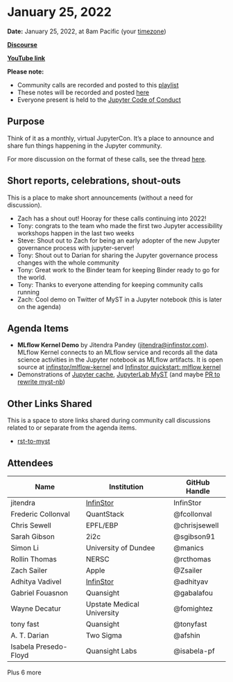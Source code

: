 # January 25, 2022

**Date:** January 25, 2022, at 8am Pacific (your [timezone](https://arewemeetingyet.com/Los%20Angeles/2022-01-25/8:00/Jupyter%20Community%20Call))

**[Discourse](https://discourse.jupyter.org/t/jupyter-community-calls/668)**

**[YouTube link](https://youtu.be/zMBAEtEygOA)** 

**Please note:**
- Community calls are recorded and posted to this [playlist](https://www.youtube.com/playlist?list=PLUrHeD2K9Cmkoamm4NjLmvXC4Y6E1o8SP)
- These notes will be recorded and posted [here](https://jupyter.readthedocs.io/en/latest/community/community-call-notes/index.html)
- Everyone present is held to the [Jupyter Code of Conduct](https://jupyter.org/conduct)

## Purpose

Think of it as a monthly, virtual JupyterCon. It’s a place to announce and share fun things happening in the Jupyter community.

For more discussion on the format of these calls, see the thread [here](https://discourse.jupyter.org/t/reviving-the-all-jupyter-team-meetings/423).

## Short reports, celebrations, shout-outs

This is a place to make short announcements (without a need for discussion). 

* Zach has a shout out! Hooray for these calls continuing into 2022!
* Tony: congrats to the team who made the first two Jupyter accessibility workshops happen in the last two weeks
* Steve: Shout out to Zach for being an early adopter of the new Jupyter governance process with jupyter-server!
* Tony: Shout out to Darian for sharing the Jupyter governance process changes with the whole community
* Tony: Great work to the Binder team for keeping Binder ready to go for the world.
* Tony: Thanks to everyone attending for keeping community calls running
* Zach: Cool demo on Twitter of MyST in a Jupyter notebook (this is later on the agenda)

## Agenda Items

* **MLflow Kernel Demo** by Jitendra Pandey (jitendra@infinstor.com). MLflow Kernel connects to an MLflow service and records all the data science activities in the Jupyter notebook as MLflow artifacts. It is open source at [infinstor/mlflow-kernel](https://github.com/infinstor/mlflow-kernel) and [Infinstor quickstart: mlflow kernel](https://www.infinstor.com/quickstart/mlflow-kernel.)
* Demonstrations of [Jupyter cache](https://jupyter-cache.readthedocs.io), [JupyterLab MyST](https://github.com/executablebooks/jupyterlab-myst) (and maybe [PR to rewrite myst-nb](https://github.com/executablebooks/MyST-NB/pull/380))

## Other Links Shared

This is a space to store links shared during community call discussions related to or separate from the agenda items.

- [rst-to-myst](https://github.com/executablebooks/rst-to-myst)

## Attendees 

|   Name   |           Institution     | GitHub Handle|
|----------|---------------------------|--------------|
| jitendra |  [InfinStor](https://www.infinstor.com/)    | InfinStor
| Frederic Collonval | QuantStack | @fcollonval | 
| Chris Sewell | EPFL/EBP | @chrisjsewell
| Sarah Gibson | 2i2c | @sgibson91
| Simon Li | University of Dundee | @manics
| Rollin Thomas | NERSC | @rcthomas 
| Zach Sailer | Apple | @Zsailer
| Adhitya Vadivel |  [InfinStor](https://www.infinstor.com/)    | @adhityav
| Gabriel Fouasnon | Quansight | @gabalafou |
| Wayne Decatur | Upstate Medical University | @fomightez
| tony fast | Quansight | @tonyfast |
| A. T. Darian | Two Sigma | @afshin |
| Isabela Presedo-Floyd | Quansight Labs | @isabela-pf |

Plus 6 more